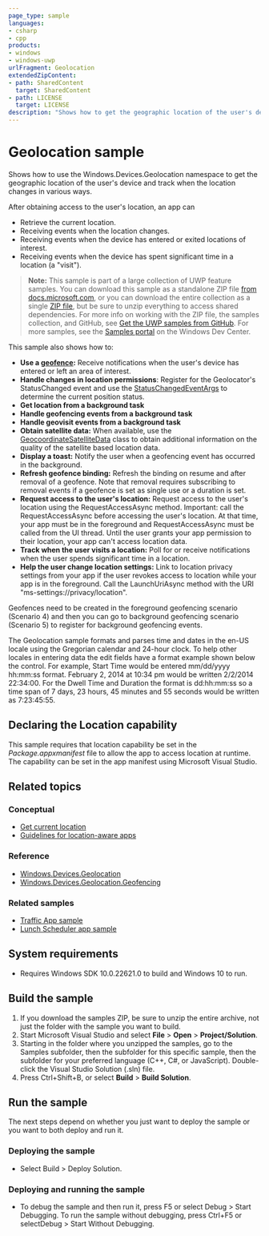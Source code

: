 ```yaml
---
page_type: sample
languages:
- csharp
- cpp
products:
- windows
- windows-uwp
urlFragment: Geolocation
extendedZipContent:
- path: SharedContent
  target: SharedContent
- path: LICENSE
  target: LICENSE
description: "Shows how to get the geographic location of the user's device and track its movements in various ways."
---
```


<!---
  category: MapsAndLocation 
  samplefwlink: http://go.microsoft.com/fwlink/p/?LinkId=533278
--->

# Geolocation sample

Shows how to use the Windows.Devices.Geolocation namespace to get the geographic location of the user's device
and track when the location changes in various ways.

After obtaining access to the user's location, an app can

- Retrieve the current location.
- Receiving events when the location changes.
- Receiving events when the device has entered or exited locations of interest.
- Receiving events when the device has spent significant time in a location (a "visit").

> **Note:** This sample is part of a large collection of UWP feature samples.
> You can download this sample as a standalone ZIP file
> [from docs.microsoft.com](https://docs.microsoft.com/samples/microsoft/windows-universal-samples/geolocation/),
> or you can download the entire collection as a single
> [ZIP file](https://github.com/Microsoft/Windows-universal-samples/archive/master.zip), but be
> sure to unzip everything to access shared dependencies. For more info on working with the ZIP file,
> the samples collection, and GitHub, see [Get the UWP samples from GitHub](https://aka.ms/ovu2uq).
> For more samples, see the [Samples portal](https://aka.ms/winsamples) on the Windows Dev Center.

This sample also shows how to:

- **Use a [geofence](http://msdn.microsoft.com/library/windows/apps/dn263744):** Receive notifications when the user's device has entered or left an area of interest.
- **Handle changes in location permissions**:  Register for the Geolocator's StatusChanged event and use the [StatusChangedEventArgs](http://msdn.microsoft.com/library/windows/apps/br225600) to determine the current position status.
- **Get location from a background task**
- **Handle geofencing events from a background task**
- **Handle geovisit events from a background task**
- **Obtain satellite data:** When available, use the [GeocoordinateSatelliteData](http://msdn.microsoft.com/library/windows/apps/jj635260) class to obtain additional information on the quality of the satellite based location data.
- **Display a toast:** Notify the user when a geofencing event has occurred in the background.
- **Refresh geofence binding:** Refresh the binding on resume and after removal of a geofence. Note that removal requires subscribing to removal events if a geofence is set as single use or a duration is set.
- **Request access to the user's location:** Request access to the user's location using the RequestAccessAsync method. Important: call the RequestAccessAsync before accessing the user's location. At that time, your app must be in the foreground and RequestAccessAsync must be called from the UI thread. Until the user grants your app permission to their location, your app can't access location data.  
- **Track when the user visits a location:** Poll for or receive notifications when the user spends significant time in a location.
- **Help the user change location settings:** Link to location privacy settings from your app if the user revokes access to location while your app is in the foreground. Call the LaunchUriAsync method with the URI "ms-settings://privacy/location".

Geofences need to be created in the foreground geofencing scenario (Scenario 4) and then you can go to background geofencing scenario (Scenario 5) to register for background geofencing events.

The Geolocation sample formats and parses time and dates in the en-US locale using the Gregorian calendar and 24-hour clock. To help other locales in entering data the edit fields have a format example shown below the control. For example, Start Time would be entered mm/dd/yyyy hh:mm:ss format. February 2, 2014 at 10:34 pm would be written 2/2/2014 22:34:00. For the Dwell Time and Duration the format is dd:hh:mm:ss so a time span of 7 days, 23 hours, 45 minutes and 55 seconds would be written as 7:23:45:55.

## Declaring the Location capability

This sample requires that location capability be set in the *Package.appxmanifest* file to allow the app to access location at runtime. The capability can be set in the app manifest using Microsoft Visual Studio.

## Related topics

### Conceptual

- [Get current location](https://msdn.microsoft.com/library/windows/apps/mt219698)
- [Guidelines for location-aware apps](https://msdn.microsoft.com/library/windows/apps/hh465148)

### Reference

- [Windows.Devices.Geolocation](http://msdn.microsoft.com/library/windows/apps/br225603)
- [Windows.Devices.Geolocation.Geofencing](https://msdn.microsoft.com/library/windows/apps/dn263744)

### Related samples

- [Traffic App sample](https://github.com/microsoft/windows-appsample-trafficapp/)
- [Lunch Scheduler app sample](https://github.com/Microsoft/Windows-appsample-lunch-scheduler)

## System requirements

- Requires Windows SDK 10.0.22621.0 to build and Windows 10 to run.

## Build the sample

1. If you download the samples ZIP, be sure to unzip the entire archive, not just the folder with the sample you want to build.
2. Start Microsoft Visual Studio and select **File** \> **Open** \> **Project/Solution**.
3. Starting in the folder where you unzipped the samples, go to the Samples subfolder, then the subfolder for this specific sample, then the subfolder for your preferred language (C++, C#, or JavaScript). Double-click the Visual Studio Solution (.sln) file.
4. Press Ctrl+Shift+B, or select **Build** \> **Build Solution**.

## Run the sample

The next steps depend on whether you just want to deploy the sample or you want to both deploy and run it.

### Deploying the sample

- Select Build > Deploy Solution.

### Deploying and running the sample

- To debug the sample and then run it, press F5 or select Debug >  Start Debugging. To run the sample without debugging, press Ctrl+F5 or selectDebug > Start Without Debugging.
